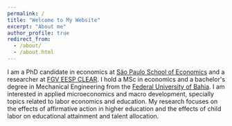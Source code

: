 ```yaml
---
permalink: /
title: "Welcome to My Website"
excerpt: "About me"
author_profile: true
redirect_from: 
  - /about/
  - /about.html
---
```


I am a PhD candidate in economics at [São Paulo School of Economics](https://economics-sp.fgv.br/) and a researcher at [FGV EESP CLEAR](https://fgvclear.org/en/). I hold a MSc in economics and a bachelor's degree in Mechanical Engineering from the [Federal University of Bahia](https://www.ufba.br/). I am interested in applied microeconomics and macro development, specially topics related to labor economics and education. My research focuses on the effects of affirmative action in higher education and the effects of child labor on educational attainment and talent allocation.